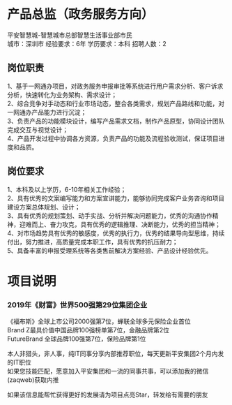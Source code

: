 # 产品总监（政务服务方向）
平安智慧城-智慧城市总部智慧生活事业部市民  
城市：深圳市 经验要求：6年 学历要求：本科  招聘人数：2

## 岗位职责
1、基于一网通办项目，对政务服务申报审批等系统进行用户需求分析、客户诉求分析，快速转化为业务架构、需求设计；   
2、综合竞争对手动态和行业市场动态，整合各类需求，规划产品路线和功能，对一网通办产品能力进行沉淀；   
3、负责产品的功能模块设计，编写产品需求文档，制作产品原型，协同设计团队完成交互与视觉设计；   
4、产品开发过程中协调各方资源，负责产品的功能及流程验收测试，保证项目进度和品质。

## 岗位要求
1、本科及以上学历，6-10年相关工作经验；   
2、具有优秀的文案编写能力和方案宣讲能力，能够协同完成客户业务咨询和项目建设方案总体规划、设计；   
3、具有优秀的规划策划、动手实战、分析并解决问题能力，优秀的沟通协作精神，迎难而上、奋力攻克，具有优秀的逻辑推理、决断能力，优秀的担当精神；   
4、对市场趋势具有优秀的敏感度，优秀的执行力，优秀的结果导向型思维，持续付出，努力推进，高质量完成本职工作，具有优秀的抗压耐力；   
5、具备丰富的申报受理系统等各类售前解决方案经验、产品设计经验优先。

# 项目说明

### 2019年《财富》世界500强第29位集团企业
《福布斯》全球上市公司2000强第7位，蝉联全球多元保险企业首位  
Brand Z最具价值中国品牌100强榜单第7位，金融品牌第2位  
FutureBrand 全球品牌100强第7位，保险品牌第1位

本人非猎头，非人事，纯IT同事分享内部推荐职位，每天更新平安集团2个月内发的IT职位  
如果您技能匹配，愿意加入平安集团和一流的同事共事，可以添加我的微信(zaqweb)获取内推 

如果该信息能帮忙获得更好的发展请为项目点亮Star，转发给有需要的朋友




